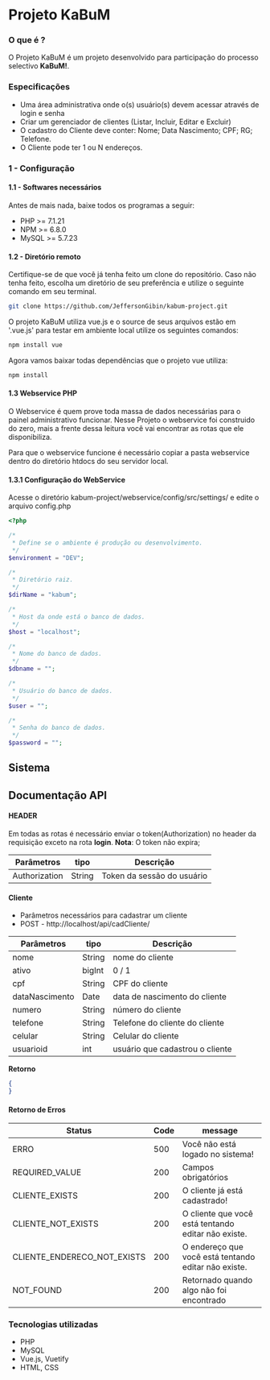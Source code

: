 # Projeto KaBuM

### O que é ?

O Projeto KaBuM é um projeto desenvolvido para participação do processo selectivo **KaBuM!**.

### Especificações

* Uma área administrativa onde o(s) usuário(s) devem acessar através de login e senha
* Criar um gerenciador de clientes (Listar, Incluir, Editar e Excluir)
* O cadastro do Cliente deve conter: Nome; Data Nascimento; CPF; RG; Telefone.
* O Cliente pode ter 1 ou N endereços.

### 1 - Configuração


#### 1.1 - Softwares necessários

Antes de mais nada, baixe todos os programas a seguir:

* PHP >= 7.1.21
* NPM  >= 6.8.0
* MySQL >= 5.7.23

#### 1.2 - Diretório remoto

Certifique-se de que você já tenha feito um clone do repositório. Caso não tenha feito, escolha um diretório de seu preferência e utilize o seguinte comando em seu terminal.

```bash
git clone https://github.com/JeffersonGibin/kabum-project.git
```

O projeto KaBuM utiliza vue.js e o source de seus arquivos estão em '.vue.js' para testar em ambiente local utilize os seguintes comandos:
```bash
npm install vue
```

Agora vamos baixar todas dependências que o projeto vue utiliza:

```bash
npm install
```

#### 1.3 Webservice PHP

O Webservice é quem prove toda massa de dados necessárias para o painel administrativo funcionar. Nesse Projeto o webservice foi construido do zero, mais a frente dessa leitura você vai encontrar as rotas que ele disponibiliza.

Para que o webservice funcione é necessário copiar a pasta webservice dentro do diretório htdocs do seu servidor local.

#### 1.3.1 Configuração do WebService

Acesse o diretório kabum-project/webservice/config/src/settings/ e edite o arquivo config.php

```php
<?php

/*
 * Define se o ambiente é produção ou desenvolvimento.
 */
$environment = "DEV";

/*
 * Diretório raiz.
 */
$dirName = "kabum";

/*
 * Host da onde está o banco de dados.
 */
$host = "localhost";

/*
 * Nome do banco de dados.
 */
$dbname = "";

/*
 * Usuário do banco de dados.
 */
$user = "";

/*
 * Senha do banco de dados.
 */
$password = "";

```

## Sistema



## Documentação API


#### HEADER
Em todas as rotas é necessário enviar o token(Authorization) no header da requisição exceto na rota **login**.
**Nota**: O token não expira;


| Parâmetros     | tipo       | Descrição                       |
| -------------  |------------|---------------------------------|
| Authorization  | String     | Token da sessão do usuário      |


#### Cliente


* Parâmetros necessários para cadastrar um cliente
* POST - http://localhost/api/cadCliente/

| Parâmetros     | tipo       | Descrição                       |
| -------------  |------------|---------------------------------|
| nome           | String     | nome do cliente                 |
| ativo          | bigInt     | 0 / 1                           |
| cpf            | String     | CPF do cliente                  |
| dataNascimento | Date       | data de nascimento do cliente   |
| numero         | String     | número do cliente               |
| telefone       | String     | Telefone do cliente do cliente  |
| celular        | String     | Celular do cliente              |
| usuarioid      | int        | usuário que cadastrou o cliente |


**Retorno**
```json
{
}
```


#### Retorno de Erros

| Status                      | Code | message                                                  |
| ----------------------------|------|----------------------------------------------------------|
| ERRO                        | 500  | Você não está logado no sistema!                         |
| REQUIRED_VALUE              | 200  | Campos obrigatórios                                      |
| CLIENTE_EXISTS              | 200  | O cliente já está cadastrado!                            |
| CLIENTE_NOT_EXISTS          | 200  | O cliente que você está tentando editar não existe.      |
| CLIENTE_ENDERECO_NOT_EXISTS | 200  | O endereço que você está tentando editar não existe.     |
| NOT_FOUND                   | 200  | Retornado quando algo não foi encontrado                 |





### Tecnologias utilizadas
* PHP
* MySQL
* Vue.js, Vuetify
* HTML, CSS


